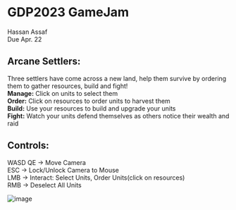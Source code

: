 # GDP2023 GameJam  
Hassan Assaf  
Due Apr. 22  
    
## **Arcane Settlers:**  
Three settlers have come across a new land, help them survive by ordering them to gather resources, build and fight!  
**Manage:** Click on units to select them  
**Order:** Click on resources to order units to harvest them  
**Build:** Use your resources to build and upgrade your units  
**Fight:** Watch your units defend themselves as others notice their wealth and raid  

## **Controls:**  
WASD QE -> Move Camera  
ESC -> Lock/Unlock Camera to Mouse  
LMB -> Interact: Select Units, Order Units(click on resources)  
RMB -> Deselect All Units

![image](https://user-images.githubusercontent.com/40077821/233816329-0d1ea3a9-e737-4f89-a264-7661cbb2543d.png)
